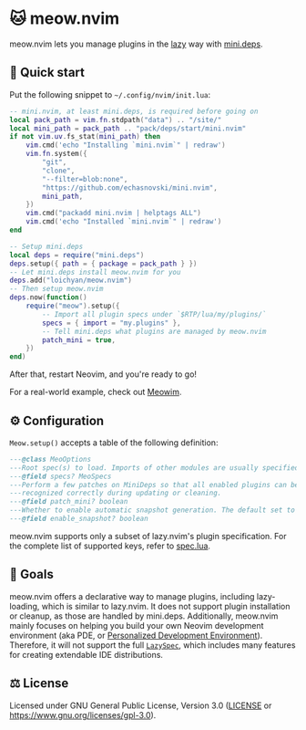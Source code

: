 # 🐱 meow.nvim

meow.nvim lets you manage plugins in the [lazy](https://github.com/folke/lazy.nvim) way with
[mini.deps](https://github.com/echasnovski/mini.deps).

## 🚗 Quick start

Put the following snippet to `~/.config/nvim/init.lua`:

```lua
-- mini.nvim, at least mini.deps, is required before going on
local pack_path = vim.fn.stdpath("data") .. "/site/"
local mini_path = pack_path .. "pack/deps/start/mini.nvim"
if not vim.uv.fs_stat(mini_path) then
    vim.cmd('echo "Installing `mini.nvim`" | redraw')
    vim.fn.system({
        "git",
        "clone",
        "--filter=blob:none",
        "https://github.com/echasnovski/mini.nvim",
        mini_path,
    })
    vim.cmd("packadd mini.nvim | helptags ALL")
    vim.cmd('echo "Installed `mini.nvim`" | redraw')
end

-- Setup mini.deps
local deps = require("mini.deps")
deps.setup({ path = { package = pack_path } })
-- Let mini.deps install meow.nvim for you
deps.add("loichyan/meow.nvim")
-- Then setup meow.nvim
deps.now(function()
    require("meow").setup({
        -- Import all plugin specs under `$RTP/lua/my/plugins/`
        specs = { import = "my.plugins" },
        -- Tell mini.deps what plugins are managed by meow.nvim
        patch_mini = true,
    })
end)
```

After that, restart Neovim, and you're ready to go!

For a real-world example, check out [Meowim](https://github.com/loichyan/Meowim).

## ⚙️ Configuration

`Meow.setup()` accepts a table of the following definition:

```lua
---@class MeoOptions
---Root spec(s) to load. Imports of other modules are usually specified here.
---@field specs? MeoSpecs
---Perform a few patches on MiniDeps so that all enabled plugins can be
---recognized correctly during updating or cleaning.
---@field patch_mini? boolean
---Whether to enable automatic snapshot generation. The default set to false.
---@field enable_snapshot? boolean
```

meow.nvim supports only a subset of lazy.nvim's plugin specification. For the complete list of
supported keys, refer to [spec.lua](lua/meow/spec.lua).

## 🎯 Goals

meow.nvim offers a declarative way to manage plugins, including lazy-loading, which is similar to
lazy.nvim. It does not support plugin installation or cleanup, as those are handled by mini.deps.
Additionally, meow.nvim mainly focuses on helping you build your own Neovim development environment
(aka PDE, or [Personalized Development Environment](https://youtu.be/QMVIJhC9Veg)). Therefore, it
will not support the full [`LazySpec`](https://lazy.folke.io/spec), which includes many features for
creating extendable IDE distributions.

## ⚖️ License

Licensed under GNU General Public License, Version 3.0 ([LICENSE](LICENSE) or
<https://www.gnu.org/licenses/gpl-3.0>).
